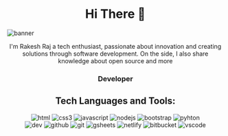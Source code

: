 <h1 align="center">
  Hi There 🙌
</h1>
<div>
<img src="https://media.licdn.com/dms/image/D4D16AQGqLrCOrsgLtg/profile-displaybackgroundimage-shrink_350_1400/0/1703691271537?e=1711584000&v=beta&t=R8idTkSVQoiFYfA-c9jrGvTv37FisOGLapstebNIJiU" alt = "banner"></img>

 <p align="center">
 I'm Rakesh Raj a tech enthusiast, passionate about innovation and creating solutions through software development. On the side, I also share knowledge about open source and  more
  </p>
  <h3 align="center">  Developer </h3>
</div>

<div>
  <h2 align="center">Tech  Languages and Tools:</h2>
  <p align="center"> 
    <img src="https://img.shields.io/badge/HTML5-E34F26?style=for-the-badge&logo=html5&logoColor=white" alt="html"></img>
    <img src="https://img.shields.io/badge/CSS3-1572B6?style=for-the-badge&logo=css3&logoColor=white" alt="css3"></img>
    <img src="https://img.shields.io/badge/JavaScript-323330?style=for-the-badge&logo=javascript&logoColor=F7DF1E" alt="javascript"> </img>
    <img src="https://img.shields.io/badge/Node.js-43853D?style=for-the-badge&logo=node.js&logoColor=white" alt="nodejs">
    <img src="https://img.shields.io/badge/Bootstrap-563D7C?style=for-the-badge&logo=bootstrap&logoColor=white" alt="bootstrap"></img>
  <img src="https://img.shields.io/badge/Python-14354C?style=for-the-badge&logo=python&logoColor=white" alt="pyhton"></img>
  <br>
  <img src="https://img.shields.io/badge/dev.to-0A0A0A?style=for-the-badge&logo=devdotto&logoColor=white" alt="dev">
  <img src="https://img.shields.io/badge/GitHub-100000?style=for-the-badge&logo=github&logoColor=white" alt="github">
  <img src="https://img.shields.io/badge/GIT-E44C30?style=for-the-badge&logo=git&logoColor=white" alt="git">
  <img src="https://img.shields.io/badge/Google%20Sheets-34A853?style=for-the-badge&logo=google-sheets&logoColor=white" alt="gsheets">
  <img src="https://img.shields.io/badge/Netlify-00C7B7?style=for-the-badge&logo=netlify&logoColor=white" alt="netlify">
  <img src="https://img.shields.io/badge/Bitbucket-0747a6?style=for-the-badge&logo=bitbucket&logoColor=white" alt="bitbucket">
  <img src="https://img.shields.io/badge/VSCode-0078D4?style=for-the-badge&logo=visual%20studio%20code&logoColor=white" alt="vscode">
  </p>
</div>
